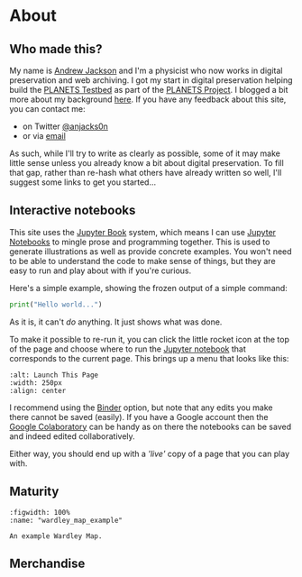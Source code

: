 # About

## Who made this?

My name is [Andrew Jackson](http://anjackson.net/) and I'm a physicist who now works in digital preservation and web archiving. I got my start in digital preservation helping build the [PLANETS Testbed](https://journal.code4lib.org/articles/83) as part of the [PLANETS Project](https://www.planets-project.eu/). I blogged a bit more about my background [here](https://anjackson.net/2017/04/04/digipres-lessons-learned/). If you have any feedback about this site, you can contact me:

- on Twitter [@anjacks0n](https://twitter.com/anjacks0n)
- or via [email](mailto:anj@anjackson.net)


As such, while I'll try to write as clearly as possible, some of it may make little sense unless you already know a bit about digital preservation. To fill that gap, rather than re-hash what others have already written so well, I'll suggest some links to get you started...

## Interactive notebooks

This site uses the [Jupyter Book](https://jupyterbook.org/) system, which means I can use [Jupyter Notebooks](https://jupyter.org/) to mingle prose and programming together. This is used to generate illustrations as well as provide concrete examples. You won't need to be able to understand the code to make sense of things, but they are easy to run and play about with if you're curious.

Here's a simple example, showing the frozen output of a simple command:

```python
print("Hello world...")
```

As it is, it can't _do_ anything. It just shows what was done.

To make it possible to re-run it, you can click the little rocket icon at the top of the page and choose where to run the [Jupyter notebook](https://jupyter.org/) that corresponds to the current page. This brings up a menu that looks like this:
 
 ```{image} ../images/launch-this-page.png
:alt: Launch This Page
:width: 250px
:align: center
```

I recommend using the [Binder](https://mybinder.org/) option, but note that any edits you make there cannot be saved (easily). If you have a Google account then the [Google Colaboratory](https://colab.research.google.com/) can be handy as on there the notebooks can be saved and indeed edited collaboratively. 

Either way, you should end up with a _'live'_ copy of a page that you can play with.


## Maturity

```{glue:figure} wardley_map_example
:figwidth: 100%
:name: "wardley_map_example"

An example Wardley Map.
```


## Merchandise

<script type="text/javascript" src="https://www.redbubble.com/assets/external_portfolio.js"></script>
<script id="rb-xzfcxvzx" type="text/javascript">new RBExternalPortfolio('www.redbubble.com', 'anjacks0n', 2, 1).renderIframe();</script>
